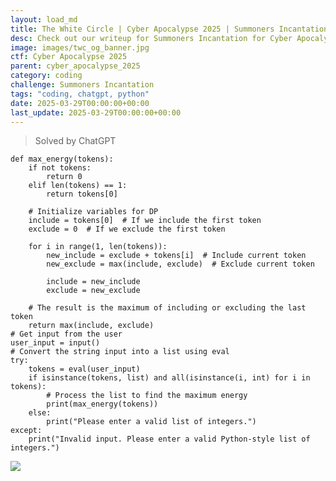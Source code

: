 ```yaml
---
layout: load_md
title: The White Circle | Cyber Apocalypse 2025 | Summoners Incantation Writeup
desc: Check out our writeup for Summoners Incantation for Cyber Apocalypse 2025 capture the flag competition.
image: images/twc_og_banner.jpg
ctf: Cyber Apocalypse 2025
parent: cyber_apocalypse_2025
category: coding
challenge: Summoners Incantation
tags: "coding, chatgpt, python"
date: 2025-03-29T00:00:00+00:00
last_update: 2025-03-29T00:00:00+00:00
---
```




> Solved by ChatGPT


    def max_energy(tokens):
        if not tokens:
            return 0
        elif len(tokens) == 1:
            return tokens[0]
        
        # Initialize variables for DP
        include = tokens[0]  # If we include the first token
        exclude = 0  # If we exclude the first token
        
        for i in range(1, len(tokens)):
            new_include = exclude + tokens[i]  # Include current token
            new_exclude = max(include, exclude)  # Exclude current token
            
            include = new_include
            exclude = new_exclude
        
        # The result is the maximum of including or excluding the last token
        return max(include, exclude)
    # Get input from the user
    user_input = input()
    # Convert the string input into a list using eval
    try:
        tokens = eval(user_input)
        if isinstance(tokens, list) and all(isinstance(i, int) for i in tokens):
            # Process the list to find the maximum energy
            print(max_energy(tokens))
        else:
            print("Please enter a valid list of integers.")
    except:
        print("Invalid input. Please enter a valid Python-style list of integers.")


![](https://i.imgur.com/5fmRYuB.png)


